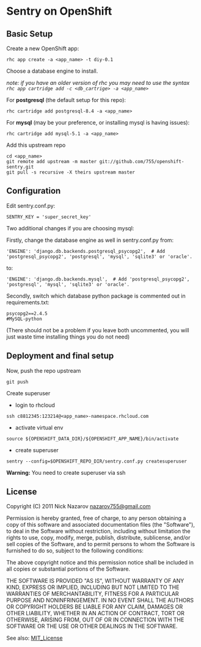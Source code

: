 Sentry on OpenShift
===================

Basic Setup
-----------

Create a new OpenShift app:

```
rhc app create -a <app_name> -t diy-0.1
```

Choose a database engine to install.

_note: if you have an older version of rhc you may need to use the syntax `rhc app cartridge add -c <db_cartrige> -a <app_name>`_

For **postgresql** (the default setup for this repo):

```
rhc cartridge add postgresql-8.4 -a <app_name>
```

For **mysql** (may be your preference, or installing mysql is having issues):

```
rhc cartridge add mysql-5.1 -a <app_name>
```

Add this upstream repo

```
cd <app_name>
git remote add upstream -m master git://github.com/755/openshift-sentry.git
git pull -s recursive -X theirs upstream master
```

Configuration
-------------

Edit sentry.conf.py:
```
SENTRY_KEY = 'super_secret_key'
```

Two additional changes if you are choosing mysql:

Firstly, change the database engine as well in sentry.conf.py from:
```
'ENGINE': 'django.db.backends.postgresql_psycopg2',  # Add 'postgresql_psycopg2', 'postgresql', 'mysql', 'sqlite3' or 'oracle'.
```
to:
```
'ENGINE': 'django.db.backends.mysql',  # Add 'postgresql_psycopg2', 'postgresql', 'mysql', 'sqlite3' or 'oracle'.
```

Secondly, switch which database python package is commented out in requirements.txt:
```
psycopg2==2.4.5
#MySQL-python
```
(There should not be a problem if you leave both uncommented, you will just waste time installing things you do not need)

Deployment and final setup
--------------------------

Now, push the repo upstream

```
git push
```

Create superuser
* login to rhcloud
```
ssh c8812345:123214@<app_name>-namespace.rhcloud.com
```

* activate virtual env
```
source ${OPENSHIFT_DATA_DIR}/${OPENSHIFT_APP_NAME}/bin/activate
```

* create superuser
```
sentry --config=$OPENSHIFT_REPO_DIR/sentry.conf.py createsuperuser
```



**Warning:**
You need to create superuser via ssh


License
-------

Copyright (C) 2011 Nick Nazarov <nazarov755@gmail.com>

Permission is hereby granted, free of charge, to any person obtaining a copy of
this software and associated documentation files (the "Software"), to deal in
the Software without restriction, including without limitation the rights to
use, copy, modify, merge, publish, distribute, sublicense, and/or sell copies of
the Software, and to permit persons to whom the Software is furnished to do so,
subject to the following conditions:

The above copyright notice and this permission notice shall be included in all
copies or substantial portions of the Software.

THE SOFTWARE IS PROVIDED "AS IS", WITHOUT WARRANTY OF ANY KIND, EXPRESS OR
IMPLIED, INCLUDING BUT NOT LIMITED TO THE WARRANTIES OF MERCHANTABILITY, FITNESS
FOR A PARTICULAR PURPOSE AND NONINFRINGEMENT. IN NO EVENT SHALL THE AUTHORS OR
COPYRIGHT HOLDERS BE LIABLE FOR ANY CLAIM, DAMAGES OR OTHER LIABILITY, WHETHER
IN AN ACTION OF CONTRACT, TORT OR OTHERWISE, ARISING FROM, OUT OF OR IN
CONNECTION WITH THE SOFTWARE OR THE USE OR OTHER DEALINGS IN THE SOFTWARE.

See also: [MIT_License](http://en.wikipedia.org/wiki/MIT_License "MIT_License")


